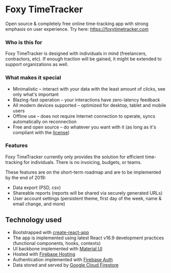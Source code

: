 # Foxy TimeTracker

Open source & completely free online time-tracking app with strong emphasis on user experience. Try here: https://foxytimetracker.com

### Who is this for

Foxy TimeTracker is designed with individuals in mind (freelancers, contractors, etc). If enough traction will be gained, it might be extended to support organizations as well.

### What makes it special

* Minimalistic – interact with your data with the least amount of clicks, see only what's important
* Blazing-fast operation – your interactions have zero-latency feedback
* All modern devices supported – optimized for desktop, tablet and mobile users
* Offline use – does not require Internet connection to operate, syncs automatically on reconnection
* Free and open source – do whatever you want with it (as long as it's compliant with the [license](https://github.com/alexgonch/foxy-timetracker/blob/master/LICENSE))

### Features

Foxy TimeTracker currently only provides the solution for efficient time-tracking for individuals. There is no invoicing, budgets, or teams.

These features are on the short-term roadmap and are to be implemented by the end of 2019:

* Data export (PSD, csv)
* Shareable reports (reports will be shared via securely generated URLs)
* User account settings (persistent theme, first day of the week, name & email change, and more)

## Technology used

* Bootstrapped with [create-react-app](https://github.com/facebook/create-react-app)
* The app is implemented using latest React v16.9 development practices (functional components, hooks, contexts)
* UI backbone implemented with [Material UI](https://material-ui.com/)
* Hosted with [Firebase Hosting](https://firebase.google.com/docs/hosting)
* Authentication implemented with [Firebase Auth](https://firebase.google.com/docs/auth)
* Data stored and served by [Google Cloud Firestore](https://cloud.google.com/firestore/)

